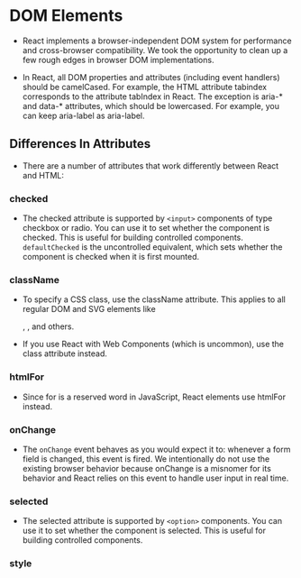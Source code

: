 # DOM Elements

* React implements a browser-independent DOM system for performance and cross-browser compatibility. We took the opportunity to clean up a few rough edges in browser DOM implementations.

* In React, all DOM properties and attributes (including event handlers) should be camelCased. For example, the HTML attribute tabindex corresponds to the attribute tabIndex in React. The exception is aria-* and data-* attributes, which should be lowercased. For example, you can keep aria-label as aria-label.

## Differences In Attributes

* There are a number of attributes that work differently between React and HTML:

### checked

* The checked attribute is supported by `<input>` components of type checkbox or radio. You can use it to set whether the component is checked. This is useful for building controlled components. `defaultChecked` is the uncontrolled equivalent, which sets whether the component is checked when it is first mounted.

### className

* To specify a CSS class, use the className attribute. This applies to all regular DOM and SVG elements like <div>, <a>, and others.

* If you use React with Web Components (which is uncommon), use the class attribute instead.

### htmlFor

* Since for is a reserved word in JavaScript, React elements use htmlFor instead.

### onChange

* The `onChange` event behaves as you would expect it to: whenever a form field is changed, this event is fired. We intentionally do not use the existing browser behavior because onChange is a misnomer for its behavior and React relies on this event to handle user input in real time.

### selected

* The selected attribute is supported by `<option>` components. You can use it to set whether the component is selected. This is useful for building controlled components.

### style